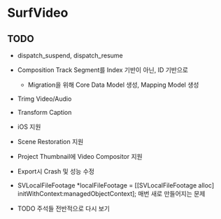 # SurfVideo

## TODO

- dispatch_suspend, dispatch_resume

- Composition Track Segment를 Index 기반이 아닌, ID 기반으로

  - Migration을 위해 Core Data Model 생성, Mapping Model 생성

- Trimg Video/Audio

- Transform Caption

- iOS 지원

- Scene Restoration 지원

- Project Thumbnail에 Video Compositor 지원

- Export시 Crash 및 성능 수정

- SVLocalFileFootage *localFileFootage = [[SVLocalFileFootage alloc] initWithContext:managedObjectContext]; 매번 새로 만들어지는 문제

- TODO 주석들 전반적으로 다시 보기
